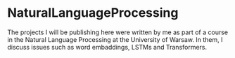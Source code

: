 # NaturalLanguageProcessing
The projects I will be publishing here were written by me as part of a course in the Natural Language Processing at the University of Warsaw. In them, I discuss issues such as word embaddings, LSTMs and Transformers.
